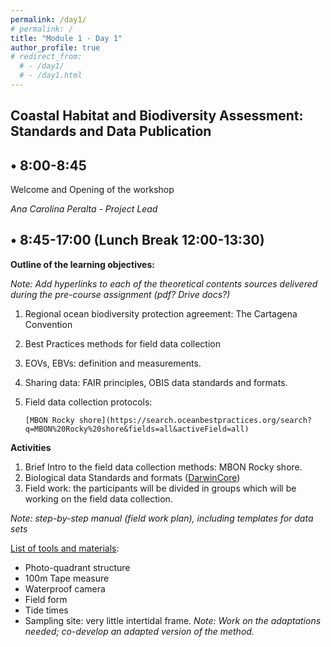 ```yaml
---
permalink: /day1/
# permalink: /
title: "Module 1 - Day 1"
author_profile: true
# redirect_from: 
  # - /day1/
  # - /day1.html
---
```


## Coastal Habitat and Biodiversity Assessment: Standards and Data Publication

## • 8:00-8:45

Welcome and Opening of the workshop

*Ana Carolina Peralta - Project Lead*

## • 8:45-17:00 (Lunch Break 12:00-13:30)


**Outline of the learning objectives:** 

_Note: Add hyperlinks to each of the theoretical contents sources delivered during the pre-course assignment (pdf? Drive docs?)_

1. Regional ocean biodiversity protection agreement: The Cartagena Convention 
2. Best Practices methods for field data collection
3. EOVs, EBVs: definition and measurements. 
4. Sharing data: FAIR principles, OBIS data standards and formats.
5. Field data collection protocols:
   
       [MBON Rocky shore](https://search.oceanbestpractices.org/search?q=MBON%20Rocky%20shore&fields=all&activeField=all)

**Activities** 

1. Brief Intro to the field data collection methods: MBON Rocky shore.
2. Biological data Standards and formats ([DarwinCore](https://dwc.tdwg.org/terms/))
3. Field work: the participants will be divided in groups which will be working on the field data collection.

_Note: step-by-step manual (field work plan), including templates for data sets_

[List of tools and materials](https://repository.oceanbestpractices.org/handle/11329/2199.2):

- Photo-quadrant structure
- 100m Tape measure
- Waterproof camera
- Field form
- Tide times
- Sampling site: very little intertidal frame. _Note: Work on the adaptations needed; co-develop an adapted version of the method._









